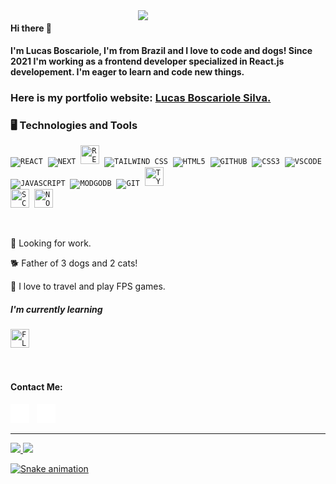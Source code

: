 <img src='https://user-images.githubusercontent.com/75649107/162585597-37962957-8956-4bc6-8c3a-809b6c730b0c.png' width="300px" align="right"/>

#### Hi there 👋

#### I'm Lucas Boscariole, I'm from Brazil and I love to code and dogs! Since 2021 I'm working as a frontend developer specialized in React.js developement. I'm eager to learn and code new things.

### Here is my portfolio website: <a href="https://lucasboscariole.com/" target="_blank"><b>Lucas Boscariole Silva.</b></a>

### 🖥️ Technologies and Tools
<code><img width="40px" src="https://cdn.jsdelivr.net/gh/devicons/devicon/icons/react/react-original-wordmark.svg" title = "REACT"/></code>&nbsp;
<code><img width="40px" src="https://cdn.jsdelivr.net/gh/devicons/devicon/icons/nextjs/nextjs-original.svg" title = "NEXT"/></code>&nbsp;
<code><img src="https://cdn.jsdelivr.net/gh/devicons/devicon/icons/redux/redux-original.svg" width='30' height='30' title='REDUX'/></code>&nbsp;
<code><img width="40px" src="https://cdn.jsdelivr.net/gh/devicons/devicon@latest/icons/tailwindcss/tailwindcss-original-wordmark.svg" title = "TAILWIND CSS"/></code>&nbsp;
<code><img width="40px" src="https://cdn.jsdelivr.net/gh/devicons/devicon/icons/html5/html5-original.svg" title = "HTML5"/></code>&nbsp;
<code><img width="40px" src="https://cdn.jsdelivr.net/gh/devicons/devicon/icons/github/github-original.svg" title = "GITHUB"/></code>&nbsp;
<code><img width="40px" src="https://cdn.jsdelivr.net/gh/devicons/devicon/icons/css3/css3-original.svg" title = "CSS3"/></code>&nbsp;
<code><img width="40px" src="https://cdn.jsdelivr.net/gh/devicons/devicon/icons/vscode/vscode-original.svg" title = "VSCODE"/></code>&nbsp;
<code><img width="40px" src="https://cdn.jsdelivr.net/gh/devicons/devicon/icons/javascript/javascript-original.svg" title = "JAVASCRIPT"/></code>&nbsp;
<code><img width="40px" src="https://cdn.jsdelivr.net/gh/devicons/devicon/icons/mongodb/mongodb-original-wordmark.svg" title = "MODGODB"/></code>&nbsp;
<code><img width="40px" src="https://cdn.jsdelivr.net/gh/devicons/devicon/icons/git/git-original.svg" title = "GIT"/></code>&nbsp;
<code><img src="https://cdn.jsdelivr.net/gh/devicons/devicon/icons/typescript/typescript-original.svg" width='30' height='30' title='TYPESCRIPT'/></code>&nbsp;         
<code><img src="https://cdn.jsdelivr.net/gh/devicons/devicon/icons/sass/sass-original.svg" width='30' height='30' title='SCSS/SASS'/></code>&nbsp;
<code><img src="https://cdn.jsdelivr.net/gh/devicons/devicon/icons/nodejs/nodejs-original-wordmark.svg"  width='30' height='30' title='NODE'/></code>&nbsp;

<br/>

<div display="inline-block">
	<p align="left">🤖 Looking for work.</p>
	<p align="left">🐕 Father of 3 dogs and 2 cats!</p>
	<p align="left">🧳 I love to travel and play FPS games.</p>
</div>

##### I'm currently learning

<code><img src="https://cdn.jsdelivr.net/gh/devicons/devicon@latest/icons/flutter/flutter-original.svg"  width='30' height='30' title='FLUTTER'/></code>&nbsp;
          
<br/>

#### Contact Me:
<a href="https://www.linkedin.com/in/lucasboscariole/" target="_blank"><img src="https://github.com/Aakarsh-B/trying-repos/raw/master/linkedin.svg" target="_blank" width='30' height='30'></a>&nbsp;&nbsp;&nbsp;<a href="https://www.instagram.com/lucasboscariole/" target="_blank"><img src="https://github.com/Aakarsh-B/trying-repos/raw/master/insta.svg" target="_blank" width='30' height='30'></a>

<hr/>

<div>
	<a href="https://github.com/lucasboscariole">
	<img height="180em" src="https://github-readme-stats.vercel.app/api/top-langs/?username=lucasboscariole&layout=compact&langs_count=7&theme=chartreuse-dark"/>
	<img height="180em" src="https://github-readme-stats.vercel.app/api?username=lucasboscariole&show_icons=true&theme=chartreuse-dark&include_all_commits=true&count_private=true"/>
		
</div>
 
![Snake animation](https://github.com/lucasboscariole/LucasBoscariole/blob/output/github-contribution-grid-snake.svg)
